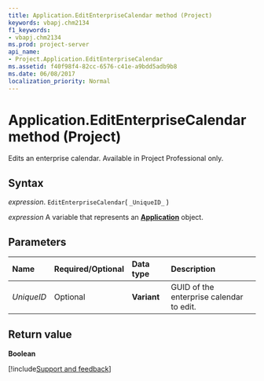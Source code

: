```yaml
---
title: Application.EditEnterpriseCalendar method (Project)
keywords: vbapj.chm2134
f1_keywords:
- vbapj.chm2134
ms.prod: project-server
api_name:
- Project.Application.EditEnterpriseCalendar
ms.assetid: f40f98f4-82cc-6576-c41e-a9bdd5adb9b8
ms.date: 06/08/2017
localization_priority: Normal
---
```



# Application.EditEnterpriseCalendar method (Project)

Edits an enterprise calendar. Available in Project Professional only.


## Syntax

_expression_. `EditEnterpriseCalendar`( `_UniqueID_` )

_expression_ A variable that represents an **[Application](Project.Application.md)** object.


## Parameters



|Name|Required/Optional|Data type|Description|
|:-----|:-----|:-----|:-----|
| _UniqueID_|Optional|**Variant**|GUID of the enterprise calendar to edit.|

## Return value

 **Boolean**

[!include[Support and feedback](~/includes/feedback-boilerplate.md)]